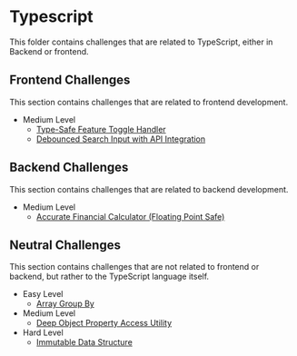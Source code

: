 # Typescript

This folder contains challenges that are related to TypeScript, either in Backend or frontend.

## Frontend Challenges

This section contains challenges that are related to frontend development.

- Medium Level
  - [Type-Safe Feature Toggle Handler](./frontend/type-safe-feature-toggle-handler.md)
  - [Debounced Search Input with API Integration](./frontend/debounced-search-input-api.md)

## Backend Challenges

This section contains challenges that are related to backend development.

- Medium Level
  - [Accurate Financial Calculator (Floating Point Safe)](./neutral/accurate-financial-calculator.md)

## Neutral Challenges

This section contains challenges that are not related to frontend or backend, but rather to the TypeScript language itself.

- Easy Level
  - [Array Group By](./neutral/array-group-by.md)
- Medium Level
  - [Deep Object Property Access Utility](./neutral/deep-object-property-access.md)
- Hard Level
  - [Immutable Data Structure](./neutral/immutable-data-structure.md)
